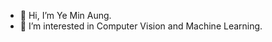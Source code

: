 - 👋 Hi, I’m Ye Min Aung.
- 👀 I’m interested in Computer Vision and Machine Learning.

<!---
redyaung/redyaung is a ✨ special ✨ repository because its `README.md` (this file) appears on your GitHub profile.
You can click the Preview link to take a look at your changes.
--->
